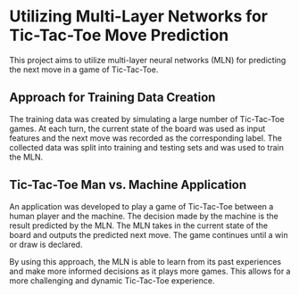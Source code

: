 
# Utilizing Multi-Layer Networks for Tic-Tac-Toe Move Prediction

This project aims to utilize multi-layer neural networks (MLN) for predicting the next move in a game of Tic-Tac-Toe.

## Approach for Training Data Creation
The training data was created by simulating a large number of Tic-Tac-Toe games. At each turn, the current state of the board was used as input features and the next move was recorded as the corresponding label. The collected data was split into training and testing sets and was used to train the MLN.

## Tic-Tac-Toe Man vs. Machine Application
An application was developed to play a game of Tic-Tac-Toe between a human player and the machine. The decision made by the machine is the result predicted by the MLN. The MLN takes in the current state of the board and outputs the predicted next move. The game continues until a win or draw is declared.

By using this approach, the MLN is able to learn from its past experiences and make more informed decisions as it plays more games. This allows for a more challenging and dynamic Tic-Tac-Toe experience.

